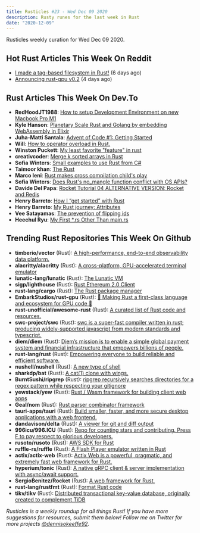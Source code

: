 ```yaml
---
title: Rusticles #23 - Wed Dec 09 2020
description: Rusty runes for the last week in Rust
date: "2020-12-09"
---
```


Rusticles weekly curation for Wed Dec 09 2020.

<Ad />

## Hot Rust Articles This Week On Reddit

- [I made a tag-based filesystem in Rust!](https://www.reddit.com/r/rust/comments/k5n0fs/i_made_a_tagbased_filesystem_in_rust/) (6 days ago)
- [Announcing rust-gpu v0.2](https://www.reddit.com/r/rust/comments/k6o7dt/announcing_rustgpu_v02/) (4 days ago)

<Ad />

## Rust Articles This Week On Dev.To

- **RedHoodJT1988**: [How to setup Development Environment on new Macbook Pro M1](https://dev.to/redhoodjt1988/how-to-setup-development-environment-on-new-macbook-pro-m1-3kh)
- **Kyle Hanson**: [Planetary Scale Rust and Golang by embedding WebAssembly in Elixir](https://dev.to/hansonkd/planetary-scale-rust-and-golang-by-embedding-webassembly-in-elixir-45cm)
- **Juha-Matti Santala**: [Advent of Code #1: Getting Started](https://dev.to/futurice/advent-of-code-1-getting-started-1b35)
- **Will**: [How to operator overload in Rust.](https://dev.to/willdoescode/how-to-operator-overload-in-rust-33cp)
- **Winston Puckett**: [My least favorite "feature" in rust](https://dev.to/winstonpuckett/my-least-favorite-feature-in-rust-i76)
- **creativcoder**: [Merge k sorted arrays in Rust](https://dev.to/creativcoder/merge-k-sorted-arrays-in-rust-1b2f)
- **Sofia Winters**: [Small examples to use Rust from C#](https://dev.to/sofiawinters/small-examples-to-use-rust-from-c-36d5)
- **Taimoor khan**: [The Rust](https://dev.to/taimoorkhan/the-rust-50lo)
- **Marco Ieni**: [Rust makes cross compilation child's play](https://dev.to/marcoieni/rust-makes-cross-compilation-child-s-play-4e4g)
- **Sofia Winters**: [Does Rust's no_mangle function conflict with OS APIs?](https://dev.to/sofiawinters/does-rust-s-nomangle-function-conflict-with-os-apis-2210)
- **Davide Del Papa**: [Rocket Tutorial 04 ALTERNATIVE VERSION: Rocket and Redis](https://dev.to/davidedelpapa/rocket-tutorial-04-alternative-version-rocket-and-redis-5gf3)
- **Henry Barreto**: [How I “get started” with Rust](https://dev.to/henrybarreto/how-i-get-started-with-rust-4ikp)
- **Henry Barreto**: [My Rust journey: Attributes](https://dev.to/henrybarreto/my-rust-journey-attributes-41hl)
- **Vee Satayamas**: [The prevention of flipping ids](https://dev.to/veer66/the-prevention-of-flipping-ids-10md)
- **Heechul Ryu**: [My First *.rs Other Than main.rs](https://dev.to/ryuheechul/my-first-rs-other-than-main-rs-md3)

<Ad />

## Trending Rust Repositories This Week On Github

- **timberio/vector** (Rust): [A high-performance, end-to-end observability data platform.](https://github.com/timberio/vector)
- **alacritty/alacritty** (Rust): [A cross-platform, GPU-accelerated terminal emulator](https://github.com/alacritty/alacritty)
- **lunatic-lang/lunatic** (Rust): [The Lunatic VM](https://github.com/lunatic-lang/lunatic)
- **sigp/lighthouse** (Rust): [Rust Ethereum 2.0 Client](https://github.com/sigp/lighthouse)
- **rust-lang/cargo** (Rust): [The Rust package manager](https://github.com/rust-lang/cargo)
- **EmbarkStudios/rust-gpu** (Rust): [🐉 Making Rust a first-class language and ecosystem for GPU code 🚧](https://github.com/EmbarkStudios/rust-gpu)
- **rust-unofficial/awesome-rust** (Rust): [A curated list of Rust code and resources.](https://github.com/rust-unofficial/awesome-rust)
- **swc-project/swc** (Rust): [swc is a super-fast compiler written in rust; producing widely-supported javascript from modern standards and typescript.](https://github.com/swc-project/swc)
- **diem/diem** (Rust): [Diem’s mission is to enable a simple global payment system and financial infrastructure that empowers billions of people.](https://github.com/diem/diem)
- **rust-lang/rust** (Rust): [Empowering everyone to build reliable and efficient software.](https://github.com/rust-lang/rust)
- **nushell/nushell** (Rust): [A new type of shell](https://github.com/nushell/nushell)
- **sharkdp/bat** (Rust): [A cat(1) clone with wings.](https://github.com/sharkdp/bat)
- **BurntSushi/ripgrep** (Rust): [ripgrep recursively searches directories for a regex pattern while respecting your gitignore](https://github.com/BurntSushi/ripgrep)
- **yewstack/yew** (Rust): [Rust / Wasm framework for building client web apps](https://github.com/yewstack/yew)
- **Geal/nom** (Rust): [Rust parser combinator framework](https://github.com/Geal/nom)
- **tauri-apps/tauri** (Rust): [Build smaller, faster, and more secure desktop applications with a web frontend.](https://github.com/tauri-apps/tauri)
- **dandavison/delta** (Rust): [A viewer for git and diff output](https://github.com/dandavison/delta)
- **996icu/996.ICU** (Rust): [Repo for counting stars and contributing. Press F to pay respect to glorious developers.](https://github.com/996icu/996.ICU)
- **rusoto/rusoto** (Rust): [AWS SDK for Rust](https://github.com/rusoto/rusoto)
- **ruffle-rs/ruffle** (Rust): [A Flash Player emulator written in Rust](https://github.com/ruffle-rs/ruffle)
- **actix/actix-web** (Rust): [Actix Web is a powerful, pragmatic, and extremely fast web framework for Rust.](https://github.com/actix/actix-web)
- **hyperium/tonic** (Rust): [A native gRPC client & server implementation with async/await support.](https://github.com/hyperium/tonic)
- **SergioBenitez/Rocket** (Rust): [A web framework for Rust.](https://github.com/SergioBenitez/Rocket)
- **rust-lang/rustfmt** (Rust): [Format Rust code](https://github.com/rust-lang/rustfmt)
- **tikv/tikv** (Rust): [Distributed transactional key-value database, originally created to complement TiDB](https://github.com/tikv/tikv)

_Rusticles is a weekly roundup for all things Rust! If you have more suggestions for resources, submit them below! Follow me on Twitter for more projects [@dennisokeeffe92](https://twitter.com/dennisokeeffe92)._